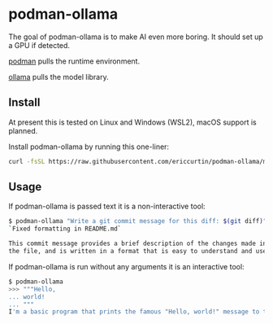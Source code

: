 # podman-ollama

The goal of podman-ollama is to make AI even more boring. It should set up a GPU if detected.

[podman](https://github.com/containers/podman) pulls the runtime environment.

[ollama](https://github.com/ollama/ollama) pulls the model library.

## Install

At present this is tested on Linux and Windows (WSL2), macOS support is planned.

Install podman-ollama by running this one-liner:

```bash
curl -fsSL https://raw.githubusercontent.com/ericcurtin/podman-ollama/main/install.sh | sudo bash
```

## Usage

If podman-ollama is passed text it is a non-interactive tool:

```bash
$ podman-ollama "Write a git commit message for this diff: $(git diff)"
`Fixed formatting in README.md`

This commit message provides a brief description of the changes made in
the file, and is written in a format that is easy to understand and use.
```

If podman-ollama is run without any arguments it is an interactive tool:

``` bash
$ podman-ollama
>>> """Hello,
... world!
... """
I'm a basic program that prints the famous "Hello, world!" message to the console.
```

